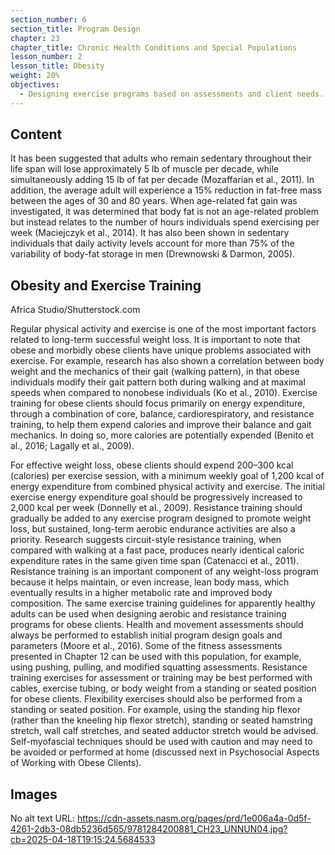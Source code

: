 ```yaml
---
section_number: 6
section_title: Program Design
chapter: 23
chapter_title: Chronic Health Conditions and Special Populations
lesson_number: 2
lesson_title: Obesity
weight: 20%
objectives:
  - Designing exercise programs based on assessments and client needs.
---
```


## Content
It has been suggested that adults who remain sedentary throughout their life span will lose approximately 5 lb of muscle per decade, while simultaneously adding 15 lb of fat per decade (Mozaffarian et al., 2011). In addition, the average adult will experience a 15% reduction in fat-free mass between the ages of 30 and 80 years. When age-related fat gain was investigated, it was determined that body fat is not an age-related problem but instead relates to the number of hours individuals spend exercising per week (Maciejczyk et al., 2014). It has also been shown in sedentary individuals that daily activity levels account for more than 75% of the variability of body-fat storage in men (Drewnowski & Darmon, 2005).

## Obesity and Exercise Training

Africa Studio/Shutterstock.com

Regular physical activity and exercise is one of the most important factors related to long-term successful weight loss. It is important to note that obese and morbidly obese clients have unique problems associated with exercise. For example, research has also shown a correlation between body weight and the mechanics of their gait (walking pattern), in that obese individuals modify their gait pattern both during walking and at maximal speeds when compared to nonobese individuals (Ko et al., 2010). Exercise training for obese clients should focus primarily on energy expenditure, through a combination of core, balance, cardiorespiratory, and resistance training, to help them expend calories and improve their balance and gait mechanics. In doing so, more calories are potentially expended (Benito et al., 2016; Lagally et al., 2009).

For effective weight loss, obese clients should expend 200–300 kcal (calories) per exercise session, with a minimum weekly goal of 1,200 kcal of energy expenditure from combined physical activity and exercise. The initial exercise energy expenditure goal should be progressively increased to 2,000 kcal per week (Donnelly et al., 2009). Resistance training should gradually be added to any exercise program designed to promote weight loss, but sustained, long-term aerobic endurance activities are also a priority. Research suggests circuit-style resistance training, when compared with walking at a fast pace, produces nearly identical caloric expenditure rates in the same given time span (Catenacci et al., 2011). Resistance training is an important component of any weight-loss program because it helps maintain, or even increase, lean body mass, which eventually results in a higher metabolic rate and improved body composition. The same exercise training guidelines for apparently healthy adults can be used when designing aerobic and resistance training programs for obese clients. Health and movement assessments should always be performed to establish initial program design goals and parameters (Moore et al., 2016). Some of the fitness assessments presented in Chapter 12 can be used with this population, for example, using pushing, pulling, and modified squatting assessments. Resistance training exercises for assessment or training may be best performed with cables, exercise tubing, or body weight from a standing or seated position for obese clients. Flexibility exercises should also be performed from a standing or seated position. For example, using the standing hip flexor (rather than the kneeling hip flexor stretch), standing or seated hamstring stretch, wall calf stretches, and seated adductor stretch would be advised. Self-myofascial techniques should be used with caution and may need to be avoided or performed at home (discussed next in Psychosocial Aspects of Working with Obese Clients).

## Images

No alt text
URL: https://cdn-assets.nasm.org/pages/prd/1e006a4a-0d5f-4261-2db3-08db5236d565/9781284200881_CH23_UNNUN04.jpg?cb=2025-04-18T19:15:24.5684533